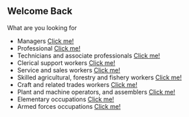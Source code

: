 ## Welcome Back
What are you looking for

- Managers <a href="https://random416.github.io/Page-4/" target="_blank">Click me!</a>
- Professional <a href="https://random416.github.io/Page-5/" target="_blank">Click me!</a>
- Technicians and associate professionals <a href="https://random416.github.io/Page-6/" target="_blank">Click me!</a>
- Clerical support workers <a href="https://random416.github.io/Page-7/" target="_blank">Click me!</a>
- Service and sales workers <a href="https://random416.github.io/Page-8/" target="_blank">Click me!</a>
- Skilled agricultural, forestry and fishery workers <a href="https://random416.github.io/Page-9/" target="_blank">Click me!</a>
- Craft and related trades workers <a href="https://random416.github.io/Page-10/" target="_blank">Click me!</a>
- Plant and machine operators, and assemblers <a href="https://random416.github.io/Page-11/" target="_blank">Click me!</a>
- Elementary occupations <a href="https://random416.github.io/Page-12/" target="_blank">Click me!</a>
- Armed forces occupations <a href="https://random416.github.io/Page-13/" target="_blank">Click me!</a>

